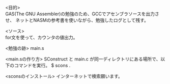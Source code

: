 <目的>  
 GAS(The GNU Assembler)の勉強のため、GCCでアセンブラソースを出力させ、
ネットとNASMの参考書を使いながら、勉強したログとして残す。  

<ソース>  
 for文を使って、カウンタの値出力。  

<勉強の跡>
 main.s

<main.sの作り方>
 SConstruct と main.c が同一ディレクトリにある場所で、以下のコマンドを実行。
$ scons .

<sconsのインストール>
 インターネットで検索願います。
